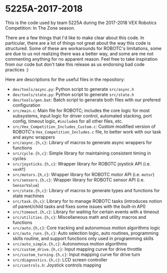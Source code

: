 # 5225A-2017-2018

This is the code used by team 5225A during the 2017-2018 VEX Robotics Competition: In The Zone season.

There are a few things that I'd like to make clear about this code. In particular, there are a lot of things not great about the way this code is structured. Some of these are workarounds for ROBOTC's
limitations, some are due to us not realizing there was a better way, and some are me not commenting anything for no apparent reason. Feel free to take inspiration from our code but don't take this
release as us endorsing bad code practices :)

Here are descriptions for the useful files in the repository:
 - `dev/tools/async.py`: Python script to generate `src/async.h`
 - `dev/tools/state.py`: Python script to generate `src/state.h`
 - `dev/tools/gen.bat`: Batch script to generate both files with our prefered configuration
 - `src/main.c`: Main file for ROBOTC; includes the core logic for most subsystems, input logic for driver control, automated stacking, port config, timeout logic, `#include`s for all other files, etc.
 - `src/Vex_Competition_Includes_Custom.c`: Custom modified version of ROBOTC's `Vex_Competition_Includes.c` file, to better work with our task and async wrappers
 - `src/async.{h,c}`: Library of macros to generate async wrappers for functions
 - `src/cycle.{h,c}`: Simple library for maintaining consistent timing in cycles
 - `src/joysticks.{h,c}`: Wrapper library for ROBOTC joystick API (i.e. `vexRT`)
 - `src/motors.{h,c}`: Wrapper library for ROBOTC motor API (i.e. `motor`)
 - `src/sensors.{h,c}`: Wrapper library for ROBOTC sensor API (i.e. `SensorValue`)
 - `src/state.{h,c}`: Library of macros to generate types and functions for state machines
 - `src/task.{h,c}`: Library for to manage ROBOTC tasks (introduces notion of parent/child tasks and fixes some issues with the built-in API)
 - `src/timeout.{h,c}`: Library for waiting for certain events with a timeout
 - `src/utilities.{h,c}`: Miscellaneous math and utility macros and functions
 - `src/auto.{h,c}`: Core tracking and autonomous motion algorithms logic
 - `src/auto_runs.{h,c}`: Auto selection logic, auto routines, programming skills routine, and support functions only used in programming skills
 - `src/auto_simple.{h,c}`: Autonomous motion algorithms
 - `src/custom_drive.{h,c}`: Input mapping curve for drive throttle
 - `src/custom_turning.{h,c}`: Input mapping curve for drive turn
 - `src/diagnostics.{h,c}`: LCD screen controller
 - `src/controls.h`: Joystick controls mapping
